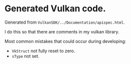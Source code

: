 ﻿# Generated Vulkan code.
Generated from  `VulkanSDK/../Documentation/apispec.html`.

I do this so that there are comments in my vulkan library.

Most common mistakes that could occur during developing:

* `VkStruct` not fully reset to zero.
* `sType` not set.